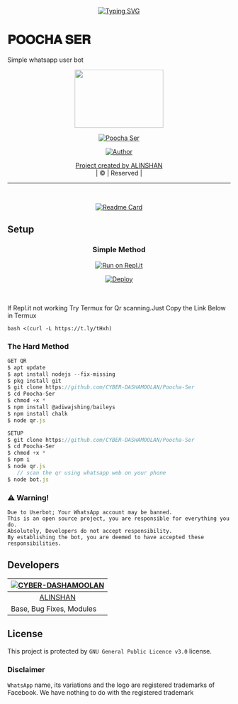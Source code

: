 

<!---------- Typing SVG ---------->
<p align="center">
    <a href="https://avatars.githubusercontent.com/u/85664936?v=4">
        <img
            src="https://readme-typing-svg.herokuapp.com?size=31&width=1000&lines=WELCOME+TO+POOCHA_SER+BOT+CODDED+BY+ALINSHAN....."
            alt="Typing SVG"
        />
    </a>
</p>


# 𝐏𝐎𝐎𝐂𝐇𝐀 𝐒𝐄𝐑
Simple whatsapp user bot 
</div>



<div align="center">
  <img border-radius: 15px src="https://www.linkpicture.com/q/poocha-ser.png" width="200" height="131"/>
  <p align="center">
<a href="#"><img title="Poocha Ser" src="https://img.shields.io/badge/-POOCHA%20SER-green?colorA=%23ff0000&colorB=%23017e40&style=for-the-badge"></a>
</p>
  <p align="center">
<a href="https://github.com/CYBER-DASHAMOOLAN"><img title="Author" src="https://img.shields.io/badge/AUTHOR-ALINSHAN-grey%2Fblue?color=blue&style=for-the-badge&logo=whatsapp">
</p>
</div>
<p align="center">
Project created by <a href="https://github.com/CYBER-DASHAMOOLAN">ALINSHAN</a>
    <br>
       | © |
        Reserved |
    <br> 
</p>



----

 
<div align="center">
<br>
       
  [![Readme Card](https://github-readme-stats.vercel.app/api/pin/?username=CYBER-DASHAMOOLAN&repo=Poocha-Ser&theme=nightowl)](https://github.com/CYBER-DASHAMOOLAN/Poocha-Ser)
  </div>
    
## Setup
<div align="center">


  ### Simple Method
  
[![Run on Repl.it](https://repl.it/badge/github/quiec/whatsAlfa)](https://replit.com/@ALINSHAN/Poocha-Ser)

[![Deploy](https://www.herokucdn.com/deploy/button.svg)](https://heroku.com/deploy?template=https://github.com/CYBER-DASHAMOOLAN/Poocha-Ser.git)
     </div>
<br>
<br >
If Repl.it not working Try Termux for Qr scanning.Just Copy the Link Below in Termux
```
bash <(curl -L https://t.ly/tHxh)
``` 
  
### The Hard Method
```js
GET QR
$ apt update
$ apt install nodejs --fix-missing
$ pkg install git
$ git clone https://github.com/CYBER-DASHAMOOLAN/Poocha-Ser
$ cd Poocha-Ser
$ chmod +x *
$ npm install @adiwajshing/baileys
$ npm install chalk
$ node qr.js
```
      
```js
SETUP
$ git clone https://github.com/CYBER-DASHAMOOLAN/Poocha-Ser
$ cd Poocha-Ser
$ chmod +x *
$ npm i
$ node qr.js
   // scan the qr using whatsapp web on your phone
$ node bot.js
```


### ⚠️ Warning! 
```
Due to Userbot; Your WhatsApp account may be banned.
This is an open source project, you are responsible for everything you do. 
Absolutely, Developers do not accept responsibility.
By establishing the bot, you are deemed to have accepted these responsibilities.
```

## Developers
  <div align="center">
      
  [![CYBER-DASHAMOOLAN](https://github.com/CYBER-DASHAMOOLAN.png?size=350)](https://github.com/CYBER-DASHAMOOLAN) |  
----|
[<div align="center">ALINSHAN](https://github.com/CYBER-DASHAMOOLAN)  |    
Base, Bug Fixes, Modules  |

</div>
    


## License
This project is protected by `GNU General Public Licence v3.0` license.

### Disclaimer
`WhatsApp` name, its variations and the logo are registered trademarks of Facebook. We have nothing to do with the registered trademark







